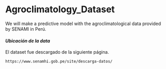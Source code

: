 # Agroclimatology_Dataset
 We will make a predictive model with the agroclimatological data provided by SENAMI in Perú.

#### ***Ubicación de la data***
El dataset fue descargado de la siguiente página. 

```
https://www.senamhi.gob.pe/site/descarga-datos/
```